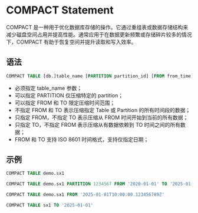 # COMPACT Statement

COMPACT 是一种用于优化数据库存储的操作。它通过重组表或数据存储结构来减少磁盘空间占用并提高性能。通常应用于在数据更新频繁或存储碎片较多的情况下，COMPACT 有助于恢复空间并提升读取和写入效率。

## 语法
```SQL
COMPACT TABLE [db.]table_name [PARTITION partition_id] [FROM from_time] [TO to_time]
```

* 必须指定 table_name 参数；
* 可以指定 PARTITION 仅压缩特定的 partition；
* 可以指定 FROM 和 TO 限定压缩时间范围；
* 不指定 FROM 和 TO 表示压缩指定 Table 或 Partition 的所有时间段的数据；
* 只指定 FROM，不指定 TO 表示压缩从 FROM 时间开始到当前的所有数据；
* 只指定 TO，不指定 FROM 表示压缩从有数据依赖到 TO 时间之间的所有数据；
* FROM 和 TO 支持 ISO 8601 时间格式，支持仅指定日期；

## 示例

```sql
COMPACT TABLE demo.sx1

COMPACT TABLE demo.sx1 PARTITION 1234567 FROM '2020-01-01' TO '2025-01-01T10:00:00.123456789+08:00'

COMPACT TABLE demo.sx1 FROM '2025-01-01T10:00:00.123456789Z'

COMPACT TABLE sx1 TO '2025-01-01'
```
